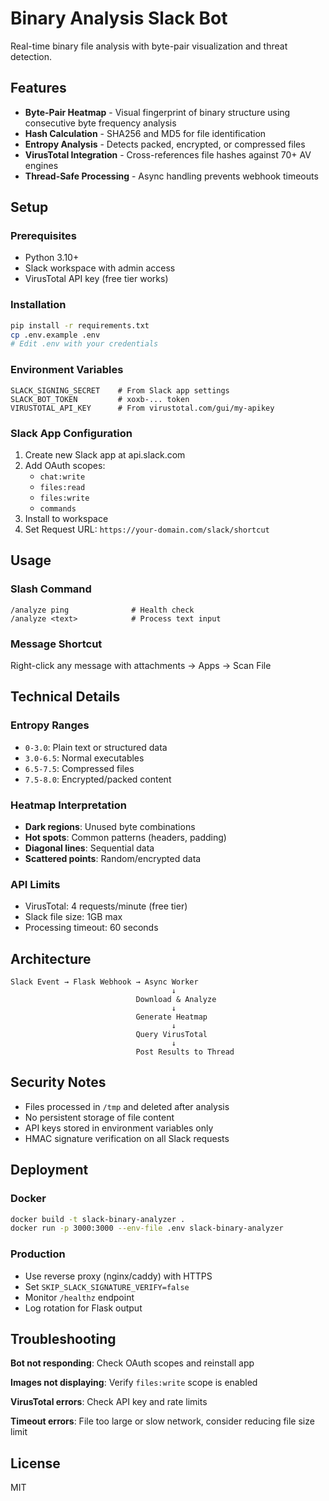 # Binary Analysis Slack Bot

Real-time binary file analysis with byte-pair visualization and threat detection.

## Features

- **Byte-Pair Heatmap** - Visual fingerprint of binary structure using consecutive byte frequency analysis
- **Hash Calculation** - SHA256 and MD5 for file identification
- **Entropy Analysis** - Detects packed, encrypted, or compressed files
- **VirusTotal Integration** - Cross-references file hashes against 70+ AV engines
- **Thread-Safe Processing** - Async handling prevents webhook timeouts

## Setup

### Prerequisites
- Python 3.10+
- Slack workspace with admin access
- VirusTotal API key (free tier works)

### Installation

```bash
pip install -r requirements.txt
cp .env.example .env
# Edit .env with your credentials
```

### Environment Variables

```
SLACK_SIGNING_SECRET    # From Slack app settings
SLACK_BOT_TOKEN         # xoxb-... token
VIRUSTOTAL_API_KEY      # From virustotal.com/gui/my-apikey
```

### Slack App Configuration

1. Create new Slack app at api.slack.com
2. Add OAuth scopes:
   - `chat:write`
   - `files:read`
   - `files:write`
   - `commands`
3. Install to workspace
4. Set Request URL: `https://your-domain.com/slack/shortcut`

## Usage

### Slash Command
```
/analyze ping              # Health check
/analyze <text>            # Process text input
```

### Message Shortcut
Right-click any message with attachments → Apps → Scan File

## Technical Details

### Entropy Ranges
- `0-3.0`: Plain text or structured data
- `3.0-6.5`: Normal executables
- `6.5-7.5`: Compressed files
- `7.5-8.0`: Encrypted/packed content

### Heatmap Interpretation
- **Dark regions**: Unused byte combinations
- **Hot spots**: Common patterns (headers, padding)
- **Diagonal lines**: Sequential data
- **Scattered points**: Random/encrypted data

### API Limits
- VirusTotal: 4 requests/minute (free tier)
- Slack file size: 1GB max
- Processing timeout: 60 seconds

## Architecture

```
Slack Event → Flask Webhook → Async Worker
                                    ↓
                            Download & Analyze
                                    ↓
                            Generate Heatmap
                                    ↓
                            Query VirusTotal
                                    ↓
                            Post Results to Thread
```

## Security Notes

- Files processed in `/tmp` and deleted after analysis
- No persistent storage of file content
- API keys stored in environment variables only
- HMAC signature verification on all Slack requests

## Deployment

### Docker
```bash
docker build -t slack-binary-analyzer .
docker run -p 3000:3000 --env-file .env slack-binary-analyzer
```

### Production
- Use reverse proxy (nginx/caddy) with HTTPS
- Set `SKIP_SLACK_SIGNATURE_VERIFY=false`
- Monitor `/healthz` endpoint
- Log rotation for Flask output

## Troubleshooting

**Bot not responding**: Check OAuth scopes and reinstall app

**Images not displaying**: Verify `files:write` scope is enabled

**VirusTotal errors**: Check API key and rate limits

**Timeout errors**: File too large or slow network, consider reducing file size limit

## License

MIT